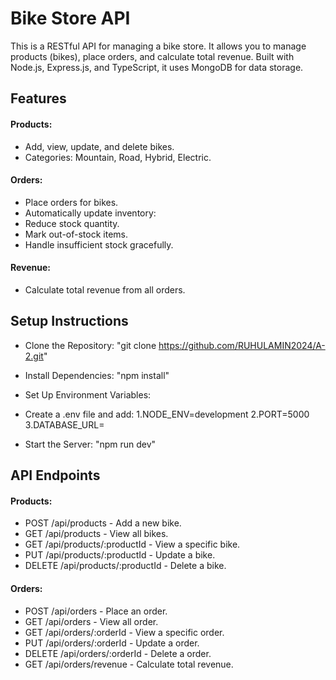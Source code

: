 # Bike Store API

This is a RESTful API for managing a bike store. It allows you to manage products (bikes), place orders, and calculate total revenue. Built with Node.js, Express.js, and TypeScript, it uses MongoDB for data storage.

## Features

#### Products:

- Add, view, update, and delete bikes.
- Categories: Mountain, Road, Hybrid, Electric.

#### Orders:

- Place orders for bikes.
- Automatically update inventory:
- Reduce stock quantity.
- Mark out-of-stock items.
- Handle insufficient stock gracefully.

#### Revenue:

- Calculate total revenue from all orders.

## Setup Instructions

- Clone the Repository: "git clone https://github.com/RUHULAMIN2024/A-2.git"
- Install Dependencies: "npm install"
- Set Up Environment Variables:

- Create a .env file and add:
  1.NODE_ENV=development
  2.PORT=5000
  3.DATABASE_URL=
- Start the Server: "npm run dev"

## API Endpoints

#### Products:

- POST /api/products - Add a new bike.
- GET /api/products - View all bikes.
- GET /api/products/:productId - View a specific bike.
- PUT /api/products/:productId - Update a bike.
- DELETE /api/products/:productId - Delete a bike.

#### Orders:

- POST /api/orders - Place an order.
- GET /api/orders - View all order.
- GET /api/orders/:orderId - View a specific order.
- PUT /api/orders/:orderId - Update a order.
- DELETE /api/orders/:orderId - Delete a order.
- GET /api/orders/revenue - Calculate total revenue.
